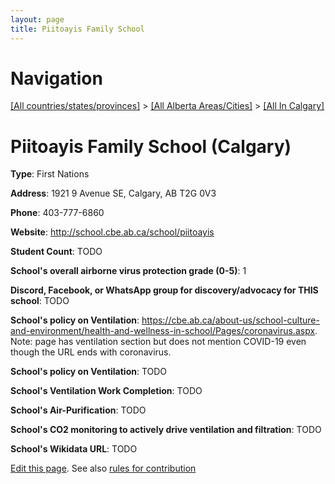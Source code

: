 ```yaml
---
layout: page
title: Piitoayis Family School
---
```

# Navigation

[[All countries/states/provinces]](../../..) > [[All Alberta Areas/Cities]](../..) > [[All In Calgary]](..)

# Piitoayis Family School (Calgary)

**Type**: First Nations

**Address**: 1921 9 Avenue SE, Calgary, AB T2G 0V3

**Phone**: 403-777-6860

**Website**: <http://school.cbe.ab.ca/school/piitoayis>

**Student Count**: TODO

**School's overall airborne virus protection grade (0-5)**: 1

**Discord, Facebook, or WhatsApp group for discovery/advocacy for THIS school**: TODO

**School's policy on Ventilation**: <https://cbe.ab.ca/about-us/school-culture-and-environment/health-and-wellness-in-school/Pages/coronavirus.aspx>. Note: page has ventilation section but does not mention COVID-19 even though the URL ends with coronavirus.

**School's policy on Ventilation**: TODO

**School's Ventilation Work Completion**: TODO

**School's Air-Purification**: TODO

**School's CO2 monitoring to actively drive ventilation and filtration**: TODO

**School's Wikidata URL**: TODO


[Edit this page](https://github.com/ventilate-schools/AB/edit/main/./Calgary/Piitoayis_Family_School.md). See also [rules for contribution](../../../contribution-rules/)